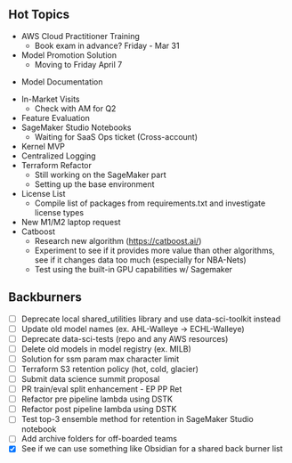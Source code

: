
## Hot Topics
- AWS Cloud Practitioner Training
	- Book exam in advance? Friday - Mar 31
- Model Promotion Solution
	- Moving to Friday April 7
* Model Documentation
- In-Market Visits
	- Check with AM for Q2
- Feature Evaluation
- SageMaker Studio Notebooks
	- Waiting for SaaS Ops ticket (Cross-account)
- Kernel MVP
- Centralized Logging
- Terraform Refactor
	- Still working on the SageMaker part
	- Setting up the base environment
- License List
	- Compile list of packages from requirements.txt and investigate license types
- New M1/M2 laptop request
- Catboost
	- Research new algorithm (https://catboost.ai/)
	- Experiment to see if it provides more value than other algorithms, see if it changes data too much (especially for NBA-Nets)
	- Test using the built-in GPU capabilities w/ Sagemaker


## Backburners
- [ ] Deprecate local shared_utilities library and use data-sci-toolkit instead
- [ ] Update old model names (ex. AHL-Walleye -> ECHL-Walleye)
- [ ] Deprecate data-sci-tests (repo and any AWS resources)
- [ ] Delete old models in model registry (ex. MILB)
- [ ] Solution for ssm param max character limit
- [ ] Terraform S3 retention policy (hot, cold, glacier)
- [ ] Submit data science summit proposal
- [ ] PR train/eval split enhancement - EP PP Ret
- [ ] Refactor pre pipeline lambda using DSTK
- [ ] Refactor post pipeline lambda using DSTK
- [ ] Test top-3 ensemble method for retention in SageMaker Studio notebook
- [ ] Add archive folders for off-boarded teams
- [x] See if we can use something like Obsidian for a shared back burner list